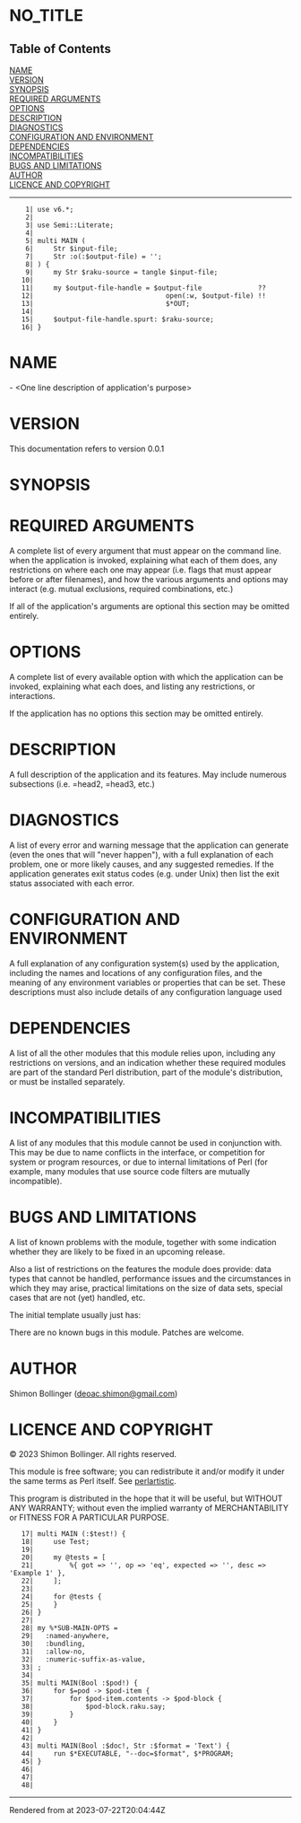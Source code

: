 # NO_TITLE
>
## Table of Contents
[NAME](#name)  
[VERSION](#version)  
[SYNOPSIS](#synopsis)  
[REQUIRED ARGUMENTS](#required-arguments)  
[OPTIONS](#options)  
[DESCRIPTION](#description)  
[DIAGNOSTICS](#diagnostics)  
[CONFIGURATION AND ENVIRONMENT](#configuration-and-environment)  
[DEPENDENCIES](#dependencies)  
[INCOMPATIBILITIES](#incompatibilities)  
[BUGS AND LIMITATIONS](#bugs-and-limitations)  
[AUTHOR](#author)  
[LICENCE AND COPYRIGHT](#licence-and-copyright)  

----
```
    1| use v6.*;
    2| 
    3| use Semi::Literate;
    4| 
    5| multi MAIN (
    6|     Str $input-file;
    7|     Str :o(:$output-file) = '';
    8| ) {
    9|     my Str $raku-source = tangle $input-file;
   10| 
   11|     my $output-file-handle = $output-file              ??
   12|                                 open(:w, $output-file) !!
   13|                                 $*OUT;
   14| 
   15|     $output-file-handle.spurt: $raku-source;
   16| } 

```
# NAME
<application name> - <One line description of application's purpose>

# VERSION
This documentation refers to <application name> version 0.0.1

# SYNOPSIS
# REQUIRED ARGUMENTS
A complete list of every argument that must appear on the command line. when the application is invoked, explaining what each of them does, any restrictions on where each one may appear (i.e. flags that must appear before or after filenames), and how the various arguments and options may interact (e.g. mutual exclusions, required combinations, etc.)

If all of the application's arguments are optional this section may be omitted entirely.

# OPTIONS
A complete list of every available option with which the application can be invoked, explaining what each does, and listing any restrictions, or interactions.

If the application has no options this section may be omitted entirely.

# DESCRIPTION
A full description of the application and its features. May include numerous subsections (i.e. =head2, =head3, etc.)

# DIAGNOSTICS
A list of every error and warning message that the application can generate (even the ones that will "never happen"), with a full explanation of each problem, one or more likely causes, and any suggested remedies. If the application generates exit status codes (e.g. under Unix) then list the exit status associated with each error.

# CONFIGURATION AND ENVIRONMENT
A full explanation of any configuration system(s) used by the application, including the names and locations of any configuration files, and the meaning of any environment variables or properties that can be set. These descriptions must also include details of any configuration language used

# DEPENDENCIES
A list of all the other modules that this module relies upon, including any restrictions on versions, and an indication whether these required modules are part of the standard Perl distribution, part of the module's distribution, or must be installed separately.

# INCOMPATIBILITIES
A list of any modules that this module cannot be used in conjunction with. This may be due to name conflicts in the interface, or competition for system or program resources, or due to internal limitations of Perl (for example, many modules that use source code filters are mutually incompatible).

# BUGS AND LIMITATIONS
A list of known problems with the module, together with some indication whether they are likely to be fixed in an upcoming release.

Also a list of restrictions on the features the module does provide: data types that cannot be handled, performance issues and the circumstances in which they may arise, practical limitations on the size of data sets, special cases that are not (yet) handled, etc.

The initial template usually just has:

There are no known bugs in this module. Patches are welcome.

# AUTHOR
Shimon Bollinger (deoac.shimon@gmail.com)

# LICENCE AND COPYRIGHT
© 2023 Shimon Bollinger. All rights reserved.

This module is free software; you can redistribute it and/or modify it under the same terms as Perl itself. See [perlartistic](http://perldoc.perl.org/perlartistic.html).

This program is distributed in the hope that it will be useful, but WITHOUT ANY WARRANTY; without even the implied warranty of MERCHANTABILITY or FITNESS FOR A PARTICULAR PURPOSE.

```
   17| multi MAIN (:$test!) {
   18|     use Test;
   19| 
   20|     my @tests = [
   21|         %{ got => '', op => 'eq', expected => '', desc => 'Example 1' },
   22|     ];
   23| 
   24|     for @tests {
   25|     } 
   26| } 
   27| 
   28| my %*SUB-MAIN-OPTS =
   29|   :named-anywhere,             
   30|   :bundling,                   
   31|   :allow-no,                   
   32|   :numeric-suffix-as-value,    
   33| ;
   34| 
   35| multi MAIN(Bool :$pod!) {
   36|     for $=pod -> $pod-item {
   37|         for $pod-item.contents -> $pod-block {
   38|             $pod-block.raku.say;
   39|         }
   40|     }
   41| } 
   42| 
   43| multi MAIN(Bool :$doc!, Str :$format = 'Text') {
   44|     run $*EXECUTABLE, "--doc=$format", $*PROGRAM;
   45| } 
   46| 
   47| 
   48| 

```






----
Rendered from  at 2023-07-22T20:04:44Z
